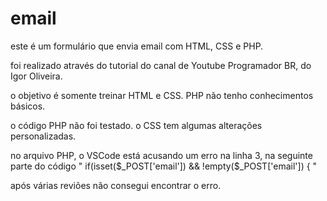 # email
este é um formulário que envia email com HTML, CSS e PHP.

foi realizado através do tutorial do canal de Youtube Programador BR, do Igor Oliveira.

o objetivo é somente treinar HTML e CSS. PHP não tenho conhecimentos básicos.

o código PHP não foi testado. o CSS tem algumas alterações personalizadas.

no arquivo PHP, o VSCode está acusando um erro na linha 3, na seguinte parte do código " if(isset($_POST['email']) && !empty($_POST['email']) { "

após várias reviões não consegui encontrar o erro.


